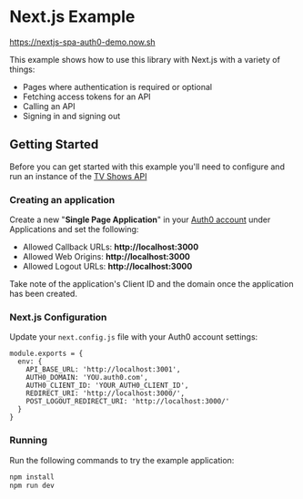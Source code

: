 # Next.js Example

https://nextjs-spa-auth0-demo.now.sh

This example shows how to use this library with Next.js with a variety of things:

 - Pages where authentication is required or optional
 - Fetching access tokens for an API
 - Calling an API
 - Signing in and signing out

## Getting Started

Before you can get started with this example you'll need to configure and run an instance of the [TV Shows API](../tv-shows-api)

### Creating an application

Create a new "**Single Page Application**" in your [Auth0 account](https://manage.auth0.com/) under Applications and set the following:

 - Allowed Callback URLs: **http://localhost:3000**
 - Allowed Web Origins: **http://localhost:3000**
 - Allowed Logout URLs: **http://localhost:3000**

Take note of the application's Client ID and the domain once the application has been created.

### Next.js Configuration

Update your `next.config.js` file with your Auth0 account settings:

```
module.exports = {
  env: {
    API_BASE_URL: 'http://localhost:3001',
    AUTH0_DOMAIN: 'YOU.auth0.com',
    AUTH0_CLIENT_ID: 'YOUR_AUTH0_CLIENT_ID',
    REDIRECT_URI: 'http://localhost:3000/',
    POST_LOGOUT_REDIRECT_URI: 'http://localhost:3000/'
  }
}
```

### Running

Run the following commands to try the example application:

```bash
npm install
npm run dev
```
